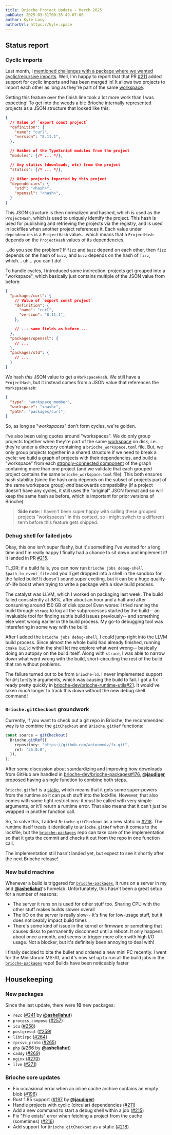 ```yaml
---
title: Brioche Project Update - March 2025
pubDate: 2025-03-31T00:35:49-07:00
author: Kyle Lacy
authorUrl: https://kyle.space
---
```


## Status report

### Cyclic imports

Last month, I [mentioned challenges with a package where we wanted cyclic/recursive imports](/blog/project-update-2025-02#recursive-import-troubles). Well, I'm happy to report that that PR [#211](https://github.com/brioche-dev/brioche/pull/211) added support for cyclic imports and has been merged in! It allows two projects to import each other as long as they're part of the same [workspace](https://brioche.dev/docs/core-concepts/workspaces/).

Getting this feature over the finish line took a lot more work than I was expecting! To get into the weeds a bit: Brioche internally represented projects as a JSON structure that looked like this:

```json
{
  // Value of `export const project`
  "definition": {
    "name": "curl",
    "version": "8.11.1",
  },

  // Hashes of the TypeScript modules from the project
  "modules": {/* ... */},

  // Any statics (downloads, etc) from the project
  "statics": {/* ... */},

  // Other projects imported by this project
  "dependencies": {
    "std": "<hash>",
    "openssl": "<hash>",
  }
}
```

This JSON structure is then normalized and hashed, which is used as the `ProjectHash`, which is used to uniquely identify the project. This hash is used for publishing and retrieving the projects via the registry, and is used in lockfiles when another project references it. Each value under `dependencies` is a `ProjectHash` value... which means that a `ProjectHash` depends on the `ProjectHash` values of its dependencies.

...do you see the problem? If `fizz` and `buzz` depend on each other, then `fizz` depends on the hash of `buzz`, and `buzz` depends on the hash of `fizz`, which... uh... you can't do!

To handle cycles, I introduced some indirection: projects get grouped into a "workspace", which basically just contains multiple of the JSON value from before:

```json
{
  "packages/curl": {
    // Value of `export const project`
    "definition": {
      "name": "curl",
      "version": "8.11.1",
    },

    // ... same fields as before ...
  },
  "packages/openssl": {
    // ...
  },
  "packages/std": {
    // ...
  }
}
```

We hash _this_ JSON value to get a `WorkspaceHash`. We still have a `ProjectHash`, but it instead comes from a JSON value that references the `WorkspaceHash`:

```json
{
  "type": "workspace_member",
  "workspace": "<hash>",
  "path": "packages/curl",
}
```

So, as long as "_workspaces_" don't form cycles, we're golden.

I've also been using quotes around "workspaces". We do only group projects together when they're part of the same [workspace](https://brioche.dev/docs/core-concepts/workspaces/) on disk, i.e. they're under a directory containing a `brioche_workspace.toml` file. But, we only group projects together in a shared structure if we need to break a cycle: we build a graph of projects with their dependencies, and build a "workspace" from each [strongly-connected component](https://en.wikipedia.org/wiki/Strongly_connected_component) of the graph containing more than one project (and we validate that each grouped project contains the same `brioche_workspace.toml` file). This both ensures hash stability (since the hash only depends on the subset of projects part of the same workspace group) _and_ backwards compatibility (if a project doesn't have any cycles, it still uses the "original" JSON format and so will keep the same hash as before, which is important for prior versions of Brioche).

> **Side note**: I haven't been super happy with calling these grouped projects "workspaces" in this context, so I might switch to a different term before this feature gets shipped.

### Debug shell for failed jobs

Okay, this one isn't super flashy, but it's something I've wanted for a long time and I'm really happy I finally had a chance to sit down and implement it! It landed in PR [#215](https://github.com/brioche-dev/brioche/pull/215).

TL;DR: if a build fails, you can now run `brioche jobs debug-shell $path_to_event_file` and you'll get dropped into a shell in the sandbox for the failed build! It doesn't sound super exciting, but it can be a huge quality-of-life boost when trying to write a package with a slow build process.

The catalyst was LLVM, which I worked on packaging last week. The build failed consistently at _98%_, after about an hour and a half and after consuming around 150 GB of disk space! Even worse: I tried running the build through `strace` to log all the subprocesses started by the build-- an invaluable tool for finding subtle build issues previously-- and something else went wrong earlier in the build process. My go-to debugging tool was interefering in some way with the build.

After I added the `brioche jobs debug-shell`, I could jump right into the LLVM build process. Since almost the whole build had already finished, running `cmake build` within the shell let me explore what went wrong-- basically doing an autopsy on the build itself. Along with `strace`, I was able to narrow down what went wrong with the build, short-circuiting the rest of the build that ran without problems.

The failure turned out to be from `brioche-ld`. I never implemented support for `@file`-style arguments, which was causing the build to fail. I got a fix ready pretty quickly in [brioche-dev/brioche-runtime-utils#21](https://github.com/brioche-dev/brioche-runtime-utils/pull/21). It would've taken _much_ longer to track this down without the new debug shell command!

### `Brioche.gitCheckout` groundwork

Currently, if you want to check out a git repo in Brioche, the recommended way is to combine the `gitCheckout` and `Brioche.gitRef` functions:

```typescript
const source = gitCheckout(
  Brioche.gitRef({
    repository: "https://github.com/antonmedv/fx.git",
    ref: "35.0.0",
  }),
);
```

After some discussion about standardizing and improving how downloads from GitHub are handled in [brioche-dev/brioche-packages#176](https://github.com/brioche-dev/brioche-packages/discussions/176), [**@jaudiger**](https://github.com/jaudiger) proposed having a single function to combine both steps.

`Brioche.gitRef` is a [static](https://brioche.dev/docs/core-concepts/statics/#briochegitref), which means that it gets some super-powers from the runtime so it can push stuff into the lockfile. However, that also comes with some tight restrictions: it _must_ be called with very simple arguments, or it'll return a runtime error. That also means that it can't just be wrapped in another function call.

So, to solve this, I added `Brioche.gitCheckout` as a new static in [#218](https://github.com/brioche-dev/brioche/pull/218). The runtime itself treats it identically to `Brioche.gitRef` when it comes to the lockfile, but the [`brioche-packages`](https://github.com/brioche-dev/brioche-packages/) repo can take care of the implementation so that it gets the commit and checks it out from the repo in one function call.

The implementation still hasn't landed yet, but expect to see it shortly after the next Brioche release!

### New build machine

Whenever a build is triggered for [`brioche-packages`](https://github.com/brioche-dev/brioche-packages/), it runs on a server in my and [**@asheliahut**](https://github.com/asheliahut)'s homelab. Unfortunately, this hasn't been a great setup for a number of reasons:

- The server it runs on is used for other stuff too. Sharing CPU with the other stuff makes builds slower overall
- The I/O on the server is really slow-- it's fine for low-usage stuff, but it does noticeably impact build times
- There's some kind of issue in the kernel or firmware or something that causes disks to permanently disconnect until a reboot. It only happens about once a month, and seems to trigger more often with high I/O usage. Not a blocker, but it's definitely been annoying to deal with!

I finally decided to bite the bullet and ordered a new mini PC recently. I went for the Minisforum MS-A1, and it's now set up to run all the build jobs in the [`brioche-packages`](https://github.com/brioche-dev/brioche-packages/) repo! Builds have been noticeably faster

## Housekeeping

### New packages

Since the last update, there were **10** new packages:

- `re2c` ([#241](https://github.com/brioche-dev/brioche-packages/pull/241) by [**@asheliahut**](https://github.com/asheliahut))
- `process_compose` ([#257](https://github.com/brioche-dev/brioche-packages/pull/257))
- `icu` ([#258](https://github.com/brioche-dev/brioche-packages/pull/258))
- `postgresql` ([#259](https://github.com/brioche-dev/brioche-packages/pull/259))
- `libtirpc` ([#264](https://github.com/brioche-dev/brioche-packages/pull/264))
- `rpcsvc_proto` ([#265](https://github.com/brioche-dev/brioche-packages/pull/265))
- `php` ([#266](https://github.com/brioche-dev/brioche-packages/pull/266) by [**@asheliahut**](https://github.com/asheliahut))
- `caddy` ([#269](https://github.com/brioche-dev/brioche-packages/pull/269))
- `nginx` ([#270](https://github.com/brioche-dev/brioche-packages/pull/270))
- `llvm` ([#271](https://github.com/brioche-dev/brioche-packages/pull/271))

### Brioche core updates

- Fix occasional error when an inline cache archive contains an empty blob ([#196](https://github.com/brioche-dev/brioche/pull/196))
- Rust 1.85 support ([#197](https://github.com/brioche-dev/brioche/pull/197) by [**@jaudiger**](https://github.com/jaudiger))
- Handle projects with cyclic (circular) dependencies ([#211](https://github.com/brioche-dev/brioche/pull/211))
- Add a new command to start a debug shell within a job ([#215](https://github.com/brioche-dev/brioche/pull/215))
- Fix "File exists" error when fetching a project from the cache (sometimes) ([#216](https://github.com/brioche-dev/brioche/pull/216))
- Add support for `Brioche.gitCheckout` as a static ([#218](https://github.com/brioche-dev/brioche/pull/218))
